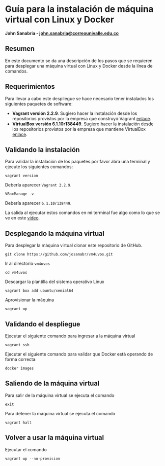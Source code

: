 # Guía para la instalación de máquina virtual con Linux y Docker
**John Sanabria - john.sanabria@correounivalle.edu.co**

## Resumen
En este documento se da una descripción de los pasos que se requieren para desplegar una máquina virtual con Linux y Docker desde la línea de comandos.

## Requerimientos
Para llevar a cabo este despliegue se hace necesario tener instalados los siguientes paquetes de software:
* **Vagrant versión 2.2.9**. Sugiero hacer la instalación desde los repositorios provistos por la empresa que construyó Vagrant [enlace](https://www.vagrantup.com/downloads).
* **VirtualBox versión 6.1.10r138449**. Sugiero hacer la instalación desde los repositorios provistos por la empresa que mantiene VirtualBox [enlace](https://www.virtualbox.org/wiki/Downloads).

## Validando la instalación
Para validar la instalación de los paquetes por favor abra una terminal y ejecute los siguientes comandos:

```
vagrant version
```

Debería aparecer `Vagrant 2.2.9`.

```
VBoxManage -v
```

Debería aparecer `6.1.10r138449`.

La salida al ejecutar estos comandos en mi terminal fue algo como lo que se ve en este [video](https://asciinema.org/a/277015).

## Desplegando la máquina virtual
Para desplegar la máquina virtual clonar este repositorio de GitHub.

```
git clone https://github.com/josanabr/vm4uvos.git
```

Ir al directorio `vm4uvos`

```
cd vm4uvos
```

Descargar la plantilla del sistema operativo Linux

```
vagrant box add ubuntu/xenial64
```

Aprovisionar la máquina

```
vagrant up
```

## Validando el despliegue

Ejecutar el siguiente comando para ingresar a la máquina virtual

```
vagrant ssh
```

Ejecutar el siguiente comando para validar que Docker está operando de forma correcta

```
docker images
```

## Saliendo de la máquina virtual

Para salir de la máquina virtual se ejecuta el comando

```
exit
```

Para detener la máquina virtual se ejecuta el comando

```
vagrant halt
```

## Volver a usar la máquina virtual

Ejecutar el comando

```
vagrant up --no-provision
```

